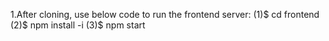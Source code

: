 1.After cloning, use below code to run the frontend server:
  (1)$ cd frontend
  (2)$ npm install -i
  (3)$ npm start